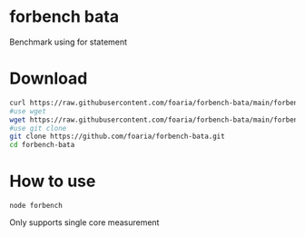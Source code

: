 # forbench bata
Benchmark using for statement
# Download
```bash
curl https://raw.githubusercontent.com/foaria/forbench-bata/main/forbench.js -O
#use wget
wget https://raw.githubusercontent.com/foaria/forbench-bata/main/forbench.js
#use git clone
git clone https://github.com/foaria/forbench-bata.git
cd forbench-bata
```
# How to use
```
node forbench
```
Only supports single core measurement
